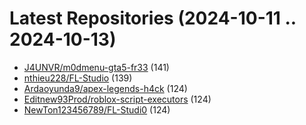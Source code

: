 # Latest Repositories (2024-10-11 .. 2024-10-13)

- [J4UNVR/m0dmenu-gta5-fr33](https://github.com/J4UNVR/m0dmenu-gta5-fr33) (141)
- [nthieu228/FL-Studio](https://github.com/nthieu228/FL-Studio) (139)
- [Ardaoyunda9/apex-legends-h4ck](https://github.com/Ardaoyunda9/apex-legends-h4ck) (124)
- [Editnew93Prod/roblox-script-executors](https://github.com/Editnew93Prod/roblox-script-executors) (124)
- [NewTon123456789/FL-Studi0](https://github.com/NewTon123456789/FL-Studi0) (124)
